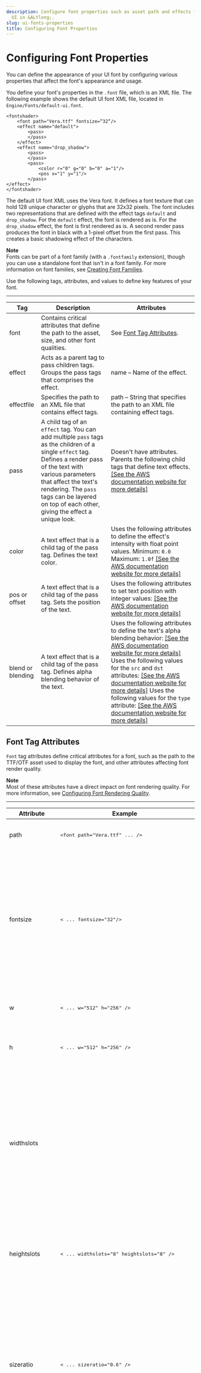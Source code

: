 ```yaml
---
description: Configure font properties such as asset path and effects for your game
  UI in &ALYlong;.
slug: ui-fonts-properties
title: Configuring Font Properties
---
```

# Configuring Font Properties<a name="ui-fonts-properties"></a>

You can define the appearance of your UI font by configuring various properties that affect the font's appearance and usage\.

You define your font's properties in the `.font` file, which is an XML file\. The following example shows the default UI font XML file, located in `Engine/Fonts/default-ui.font`\.

```
<fontshader>
    <font path="Vera.ttf" fontsize=“32“/>    
    <effect name="default">
        <pass>
        </pass>
    </effect>
    <effect name="drop_shadow">
        <pass>
        </pass>
        <pass>
            <color r="0" g="0" b="0" a="1"/>
            <pos x="1" y="1"/>
        </pass>
</effect>
</fontshader>
```

The default UI font XML uses the Vera font\. It defines a font texture that can hold 128 unique character or glyphs that are 32x32 pixels\. The font includes two representations that are defined with the effect tags `default` and `drop_shadow`\. For the `default` effect, the font is rendered as is\. For the `drop_shadow` effect, the font is first rendered as is\. A second render pass produces the font in black with a 1\-pixel offset from the first pass\. This creates a basic shadowing effect of the characters\.

**Note**  
Fonts can be part of a font family \(with a `.fontfamily` extension\), though you can use a standalone font that isn't in a font family\. For more information on font families, see [Creating Font Families](/docs/userguide/ui/fonts/create-font-families.md)\.

Use the following tags, attributes, and values to define key features of your font\.


****  

| Tag | Description | Attributes | 
| --- | --- | --- | 
| font | Contains critical attributes that define the path to the asset, size, and other font qualities\. | See [Font Tag Attributes](#tag-font-attributes)\. | 
| effect | Acts as a parent tag to pass children tags\. Groups the pass tags that comprises the effect\. | name – Name of the effect\. | 
| effectfile | Specifies the path to an XML file that contains effect tags\. | path – String that specifies the path to an XML file containing effect tags\. | 
| pass |  A child tag of an `effect` tag\. You can add multiple `pass` tags as the children of a single `effect` tag\. Defines a render pass of the text with various parameters that affect the text's rendering\. The `pass` tags can be layered on top of each other, giving the effect a unique look\.   | Doesn't have attributes\. Parents the following child tags that define text effects\. [\[See the AWS documentation website for more details\]](http://docs.aws.amazon.com/lumberyard/latest/userguide/ui-fonts-properties.html) | 
| color | A text effect that is a child tag of the pass tag\. Defines the text color\.  |  Uses the following attributes to define the effect's intensity with float point values\. Minimum: `0.0` Maximum: `1.0f` [\[See the AWS documentation website for more details\]](http://docs.aws.amazon.com/lumberyard/latest/userguide/ui-fonts-properties.html) | 
| pos or offset | A text effect that is a child tag of the pass tag\. Sets the position of the text\. |  Uses the following attributes to set text position with integer values: [\[See the AWS documentation website for more details\]](http://docs.aws.amazon.com/lumberyard/latest/userguide/ui-fonts-properties.html)  | 
| blend or blending | A text effect that is a child tag of the pass tag\. Defines alpha blending behavior of the text\. | Uses the following attributes to define the text's alpha blending behavior: [\[See the AWS documentation website for more details\]](http://docs.aws.amazon.com/lumberyard/latest/userguide/ui-fonts-properties.html) Uses the following values for the `src` and `dst` attributes: [\[See the AWS documentation website for more details\]](http://docs.aws.amazon.com/lumberyard/latest/userguide/ui-fonts-properties.html) Uses the following values for the `type` attribute: [\[See the AWS documentation website for more details\]](http://docs.aws.amazon.com/lumberyard/latest/userguide/ui-fonts-properties.html)  | 

## Font Tag Attributes<a name="tag-font-attributes"></a>

`Font` tag attributes define critical attributes for a font, such as the path to the TTF/OTF asset used to display the font, and other attributes affecting font render quality\.

**Note**  
Most of these attributes have a direct impact on font rendering quality\. For more information, see [Configuring Font Rendering Quality](/docs/userguide/ui/fonts/rendering.md)\.


****  

| Attribute | Example | Description | 
| --- | --- | --- | 
| path |  <pre><font path="Vera.ttf" ... /></pre>  | Type: String Path to TTF or OTF font file asset\.  | 
| fontsize |  <pre>< ... fontsize="32"/></pre>  | Type: Integer Defines in pixels the square size of the slots used to store glyphs \(characters\) in the font texture\. For pixel\-perfect render quality, this size should match the size specified when rendering the font\.   | 
| w |  <pre>< ... w="512" h="256" /></pre>  | Type: Integer Defines in pixels the width of the font texture\. | 
| h |  <pre>< ... w="512" h="256" /></pre>  | Type: Integer Defines in pixels the width of the font texture\. | 
| widthslots |  <pre><font path="Vera.ttf" w="512" h="512" widthslots="8" heightslots="8" /></pre>  | Type: Integer Default: 16 Defines the number of character or glyph slots along the X axis of the font texture\. In the example, the font texture is 512x512\. The width and height slots are set to 8\. This gives a space of 64x64 for each character\. | 
| heightslots |  <pre>< ... widthslots="8" heightslots="8" /></pre>  | Type: Integer Default: 8 Defines the number of character or glyph slots along the y\-axis of the font texture\. | 
| sizeratio |  <pre>< ... sizeratio="0.6" /></pre>  | Type: Float Default: 0\.8 Applies uniform scaling to characters or glyphs when rendered into the font texture\. The default scaling is usually ideal\. You can adjust this value for fonts with unusual proportions, such as very long or wide fonts\. | 
| sizebehavior |  <pre>< ... sizebehavior="rerender" /></pre>  | Type: String Value: rerender Renders text again at its new size\. Improves font appearance quality when the text's rendered size differs from the font texture's glyph slot size\. When text size changes, a simple transformation scale is applied\. Quality degrades noticeably when text becomes larger or smaller\. Rerendered text can improve that quality, depending on the font\. Because rerendering takes time, it's not ideal for some cases, such as for animated text that changes sizes often\. | 
| hintbehavior |  <pre>< ... hintbehavior="nohinting" /></pre>  | Type: String Configures hinting properties for the font\. Possible values: [\[See the AWS documentation website for more details\]](http://docs.aws.amazon.com/lumberyard/latest/userguide/ui-fonts-properties.html) | 
| hintstyle |  <pre>< ... hintstyle="light" /></pre>  | Type: String Configures hinted text's appearance\. Possible values: [\[See the AWS documentation website for more details\]](http://docs.aws.amazon.com/lumberyard/latest/userguide/ui-fonts-properties.html) | 
| smooth |  <pre>< ... smooth="blur" smooth_amount="3" /></pre>  | Type: String Configures smoothing applied to the font\. The amount of smoothing applied is defined by the `smooth_amount` attribute\. Possible values: [\[See the AWS documentation website for more details\]](http://docs.aws.amazon.com/lumberyard/latest/userguide/ui-fonts-properties.html) | 
| smooth\_amount |  <pre>< ... smooth="supersample" smooth_amount="1" /></pre>  | Type: Integer Defines the amount of smoothing applied to the font\. The type of smoothing applied is defined by the `smooth` attribute\. | 